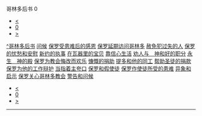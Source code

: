 ﻿





 哥林多后书 0




* [<](bible/GEN01.md)
* [0](bible/2CO.md)
* [>](bible/GEN01.md)



[^](bible/index.md)[哥林多后书](2CO01.htm#V0)
[问候](bible/2CO01.md#V0)
[保罗受患难后的感恩](bible/2CO01.md#V2)
[保罗延期访问哥林多](bible/2CO01.md#V11)
[赦免犯过失的人](bible/2CO02.md#V4)
[保罗的忧愁和安慰](bible/2CO02.md#V11)
[新约的执事](bible/2CO03.md#V0)
[在瓦器里的宝贝](bible/2CO04.md#V0)
[靠信心生活](bible/2CO04.md#V15)
[劝人与　神和好的职分](bible/2CO05.md#V10)
[永生　神的殿](bible/2CO06.md#V13)
[保罗为教会悔改而欢乐](bible/2CO07.md#V1)
[慷慨的捐助](bible/2CO08.md#V0)
[提多和他的同工](bible/2CO08.md#V15)
[帮助圣徒的捐款](bible/2CO09.md#V0)
[保罗为他的工作辩护](bible/2CO10.md#V0)
[当指着主夸口](bible/2CO10.md#V14)
[保罗和假使徒](bible/2CO11.md#V0)
[保罗作使徒所受的患难](bible/2CO11.md#V15)
[异象和启示](bible/2CO12.md#V0)
[保罗关心哥林多教会](bible/2CO12.md#V10)
[警告和问候](bible/2CO13.md#V0)

* [<](bible/GEN01.md)
* [0](bible/2CO.md)
* [>](bible/GEN01.md)





---









